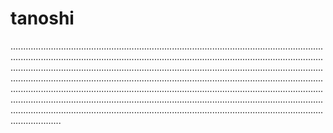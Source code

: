 # tanoshi
........................................................................................................................................................................................................................................................................................................................................................................................................................................................................................................................................................................................................................................................................................................................................................................................................................................................................................................................